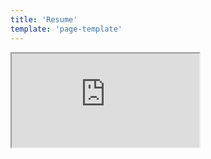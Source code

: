 ```yaml
---
title: 'Resume'
template: 'page-template'
---
```


<iframe src="https://docs.google.com/document/d/e/2PACX-1vTDrXgS3gghfdfcqcHnFsnEfx3Rf6vt6ki27KEsxX1PYdnceEH7ZpkH4M7K-4T5G6OJplZ36kdQIolZ/pub?embedded=true"></iframe>